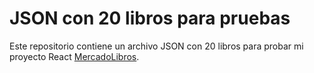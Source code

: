 # JSON con 20 libros para pruebas

Este repositorio contiene un archivo JSON con 20 libros para probar mi proyecto React [MercadoLibros](https://github.com/agusbattista/mercadolibros-react).

